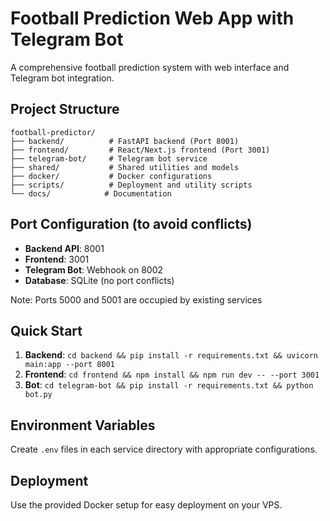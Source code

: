 # Football Prediction Web App with Telegram Bot

A comprehensive football prediction system with web interface and Telegram bot integration.

## Project Structure

```
football-predictor/
├── backend/          # FastAPI backend (Port 8001)
├── frontend/         # React/Next.js frontend (Port 3001)
├── telegram-bot/     # Telegram bot service
├── shared/           # Shared utilities and models
├── docker/           # Docker configurations
├── scripts/          # Deployment and utility scripts
└── docs/            # Documentation
```

## Port Configuration (to avoid conflicts)

- **Backend API**: 8001
- **Frontend**: 3001
- **Telegram Bot**: Webhook on 8002
- **Database**: SQLite (no port conflicts)

Note: Ports 5000 and 5001 are occupied by existing services

## Quick Start

1. **Backend**: `cd backend && pip install -r requirements.txt && uvicorn main:app --port 8001`
2. **Frontend**: `cd frontend && npm install && npm run dev -- --port 3001`
3. **Bot**: `cd telegram-bot && pip install -r requirements.txt && python bot.py`

## Environment Variables

Create `.env` files in each service directory with appropriate configurations.

## Deployment

Use the provided Docker setup for easy deployment on your VPS.